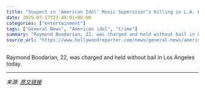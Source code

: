 ```yaml
---
title: "Suspect in ‘American Idol’ Music Supervisor’s Killing in L.A. Home Charged With Murder"
date: 2025-07-17T23:49:01+08:00
categories: ["entertainment"]
tags: ["General News", "American idol", "Crime"]
summary: "Raymond Boodarian, 22, was charged and held without bail in Los Angeles today."
source_url: "https://www.hollywoodreporter.com/news/general-news/american-idol-music-supervisor-killing-suspect-charged-1236319189/"
---
```


Raymond Boodarian, 22, was charged and held without bail in Los Angeles today.

---

*来源: [原文链接](https://www.hollywoodreporter.com/news/general-news/american-idol-music-supervisor-killing-suspect-charged-1236319189/)*

